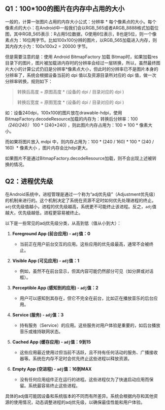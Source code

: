 ## Q1：100*100的图片在内存中占用的大小

一般的，计算一张图片占用的内存大小公式：分辨率 * 每个像素点的大小。每个像素点的大小：在Android中一般我们会以RGB_565或者ARGB_8888格式加载位图，其中RGB_565表示：R占用5位数据，G使用6位表示，B也是5位，则一个像素点为：16位两字节。比如100x100分辨的图片，以RGB_565加载进入内存，则其内存大小为：100x100x2 = 20000 字节。

但是需要注意的是：使用 Android BitmapFactory 加载 Bitmap时，如果加载res目录下的图片，图片被加载进内存时的分辨率会经过一层转换，所以，虽然最终图片大小的计算公式仍旧是分辨率*像素点大小，但此时的分辨率已不是图片本身的分辨率了，系统会根据设备当前的 dpi 值以及资源目录所对应的 dpi 值，做一次分辨率转换，规则如下：

> 转换后高度 = 原图高度 * (设备的 dpi / 目录对应的 dpi )
>
> 转换后宽度 = 原图宽度 * (设备的 dpi / 目录对应的 dpi )

如：设备240dpi，100x100的图片放在drawable-hdpi，使用BitmapFactory.decodeResource加载的内存为：转换后分辨率：100 *（240/240）* 100 * (240*240) ，则此图片内存占用为：100 * 100 * 像素大小。

而如果将图片放入 mdpi 中，则内存占用为：100 * (240 / 160) * 100 * (240 / 160)  * 像素大小 ，图片内存会比hdpi更大。

如果图片不是通过BitmapFactory.decodeResource加载，则不会出现上述被转换的情况。

## Q2：进程优先级

在Android系统中，进程管理是通过一个称为“adj优先级”（Adjustment优先级）的机制来进行的。这个机制决定了系统在资源不足时如何优先处理进程的终止。`adj`优先级值越小，进程的优先级越高，系统更不可能终止该进程。反之，`adj`值越大，优先级越低，进程更容易被终止。

以下是一些常见的adj优先级分类，从高到低（值从小到大）：

1. **Foreground App (前台应用) - `adj`值：0**
   - 当前正在用户前台交互的应用。这些应用的优先级最高，通常不会被终止。

2. **Visible App (可见应用) - `adj`值：1**
   - 例如，虽然不在前台显示，但其内容可能仍然部分可见（如分屏或对话框）。

3. **Perceptible App (感知到的应用) - `adj`值：2**
   - 用户可以感知到其存在，但它不完全在前台，比如正在播放音乐的后台应用。

4. **Service (服务) - `adj`值：3**
   - 持有服务（Service）的应用。这些服务对用户体验是重要的，如后台播放音乐或维持联网状态。

5. **Cached App (缓存应用) - `adj`值：9到15**
   - 这些应用最近使用过但当前不活跃，且不持有任何活动的服务、广播接收器等。系统在内存不足时会优先终止这些进程以释放资源。

6. **Empty App (空进程) - `adj`值：16到MAX**
   - 没有任何应用组件正在运行的进程。这些进程仅为了快速启动应用而保留。系统最容易终止这些进程。

具体的adj值可能因设备和系统版本的不同而有所差异。系统会根据内存和其他资源的使用情况，动态调整进程的adj优先级，以确保最佳性能和用户体验。
